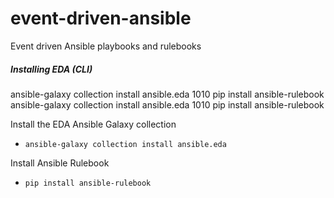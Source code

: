 # event-driven-ansible
Event driven Ansible playbooks and rulebooks

##### Installing EDA (CLI)
ansible-galaxy collection install ansible.eda
 1010  pip install ansible-rulebook
ansible-galaxy collection install ansible.eda
 1010  pip install ansible-rulebook

Install the EDA Ansible Galaxy collection

* ```ansible-galaxy collection install ansible.eda```

Install Ansible Rulebook 

* ```pip install ansible-rulebook```
